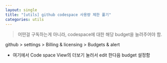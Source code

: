```yaml
---
layout: single
title: "[utils] github codespace 사용량 제한 풀기"
categories: utils
---
```


> 어떤걸 구독하는게 아니라, codespace에 대한 해당 budget을 늘려주어야 함.

github > settings > Billing & licensing > Budgets & alert

- 여기에서 Code space View의 더보기 눌러서 edit 한다음 budget 설정함
